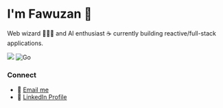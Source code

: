 #  I'm Fawuzan 👋
Web wizard 🧙🏻‍♂️ and AI enthusiast ☕️ currently building reactive/full-stack applications.

![](https://img.shields.io/badge/JavaScript-TypeScript-%232F74C0)
![Go](https://img.shields.io/badge/Go-Golang-%2300ADD8)
 
### Connect 
- 📧 [Email me](mailto:hi.fawuzanibrahim@gmail.com)
- 💼 [LinkedIn Profile](https://www.linkedin.com/in/fawuzanibrahim/)














